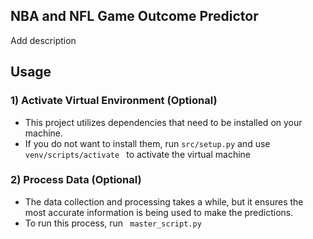 ## NBA and NFL Game Outcome Predictor
 Add description

## Usage

### 1) Activate Virtual Environment (Optional)

- This project utilizes dependencies that need to be installed on your machine.
- If you do not want to install them, run ``` src/setup.py ``` and use ```venv/scripts/activate ``` to activate the virtual machine

### 2) Process Data (Optional)

- The data collection and processing takes a while, but it ensures the most accurate information is being used to make the predictions.
- To run this process, run ``` master_script.py```
